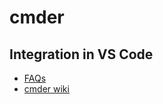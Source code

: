# cmder

## Integration in VS Code

- [FAQs](https://code.visualstudio.com/docs/editor/integrated-terminal#_can-i-use-cmders-shell-with-the-terminal-on-windows)
- [cmder wiki](https://github.com/cmderdev/cmder/wiki/Seamless-VS-Code-Integration)
